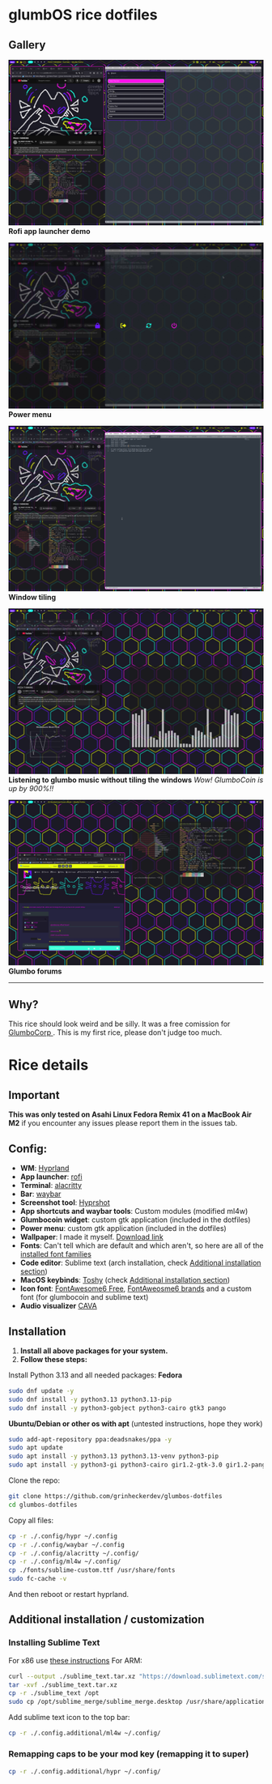 

# glumbOS rice dotfiles

## Gallery
![2024-12-22-131429-hyprshot.png](https://github.com/grinheckerdev/glumbos-dotfiles/blob/main/gallery/2024-12-22-131429_hyprshot.png?raw=true)**Rofi app launcher demo**

![2024-12-22-131321-hyprshot.png](https://github.com/grinheckerdev/glumbos-dotfiles/blob/main/gallery/2024-12-22-131321_hyprshot.png?raw=true)**Power menu**

![2024-12-22-131312-hyprshot.png](https://github.com/grinheckerdev/glumbos-dotfiles/blob/main/gallery/2024-12-22-131312_hyprshot.png?raw=true)**Window tiling**

![2024-12-22-131217-hyprshot.png](https://github.com/grinheckerdev/glumbos-dotfiles/blob/main/gallery/2024-12-22-131217_hyprshot.png?raw=true)
**Listening to glumbo music without tiling the windows**
*Wow! GlumboCoin is up by 900%!!*

![2024-12-22-131019-hyprshot.png](https://raw.githubusercontent.com/grinheckerdev/glumbos-dotfiles/refs/heads/main/gallery/2024-12-22-131019_hyprshot.png)**Glumbo forums**

---
## Why?
This rice should look weird and be silly. It was a free comission for [GlumboCorp ](https://discord.gg/6s7eZy3QPw "https://discord.gg/6s7eZy3QPw"). This is my first rice, please don't judge too much.
# Rice details
## Important
**This was only tested on Asahi Linux Fedora Remix 41 on a MacBook Air M2** if you encounter any issues please report them in the issues tab.

## Config:
 - **WM**: [Hyprland](https://wiki.hyprland.org/Getting-Started/Installation/)
 - **App launcher**: [rofi](https://github.com/davatorium/rofi/blob/next/INSTALL.md)
 - **Terminal**: [alacritty](https://github.com/alacritty/alacritty/blob/master/INSTALL.md)
 - **Bar**: [waybar](https://github.com/Alexays/Waybar)
 - **Screenshot tool**: [Hyprshot](https://github.com/Gustash/Hyprshot)
 - **App shortcuts and waybar tools**: Custom modules (modified ml4w)
 -  **Glumbocoin widget**: custom gtk application (included in the dotfiles)
 - **Power menu**: custom gtk application (included in the dotfiles)
 - **Wallpaper**: I made it myself. [Download link](https://github.com/grinheckerdev/glumbos-dotfiles/blob/main/.config/ml4w/wallpapers/glumbo_wallpaper.png?raw=true)
 - **Fonts**: Can't tell which are default and which aren't, so here are all of the [installed font families](https://raw.githubusercontent.com/grinheckerdev/glumbos-dotfiles/refs/heads/main/fonts_families.txt)
 - **Code editor**: Sublime text (arch installation, check [Additional installation section](https://github.com/grinheckerdev/glumbos-dotfiles?tab=readme-ov-file#additional-installation))
 - **MacOS keybinds**: [Toshy](https://github.com/RedBearAK/toshy) (check [Additional installation section](https://github.com/grinheckerdev/glumbos-dotfiles?tab=readme-ov-file#additional-installation))
 - **Icon font**: [FontAwesome6 Free](https://packages.fedoraproject.org/pkgs/fontawesome-fonts/fontawesome-6-free-fonts/), [FontAweosme6 brands](https://packages.fedoraproject.org/pkgs/fontawesome-fonts/fontawesome-6-brands-fonts/) and a custom font (for glumbocoin and sublime text)
 - **Audio visualizer** [CAVA](https://github.com/karlstav/cava?tab=readme-ov-file#installing)

## Installation
1) **Install all above packages for your system.**
2) **Follow these steps:**

Install Python 3.13 and all needed packages:
**Fedora**
```bash
sudo dnf update -y
sudo dnf install -y python3.13 python3.13-pip
sudo dnf install -y python3-gobject python3-cairo gtk3 pango
```
**Ubuntu/Debian or other os with apt**
(untested instructions, hope they work)
```bash
sudo add-apt-repository ppa:deadsnakes/ppa -y
sudo apt update
sudo apt install -y python3.13 python3.13-venv python3-pip
sudo apt install -y python3-gi python3-cairo gir1.2-gtk-3.0 gir1.2-pango-1.0
```

Clone the repo:
```bash
git clone https://github.com/grinheckerdev/glumbos-dotfiles
cd glumbos-dotfiles
```
 Copy all files:
```bash
cp -r ./.config/hypr ~/.config
cp -r ./.config/waybar ~/.config
cp -r ./.config/alacritty ~/.config/
cp -r ./.config/ml4w ~/.config/
cp ./fonts/sublime-custom.ttf /usr/share/fonts
sudo fc-cache -v
```
And then reboot or restart hyprland.

## Additional installation / customization

### Installing Sublime Text
For x86 use [these instructions](https://www.sublimetext.com/docs/linux_repositories.html)
For ARM:
```bash
curl --output ./sublime_text.tar.xz "https://download.sublimetext.com/sublime_text_build_4189_arm64.tar.xz"
tar -xvf ./sublime_text.tar.xz
cp -r ./sublime_text /opt
sudo cp /opt/sublime_merge/sublime_merge.desktop /usr/share/applications/
```

Add sublime text icon to the top bar:
```bash
cp -r ./.config.additional/ml4w ~/.config/
```

### Remapping caps to be your mod key (remapping it to super)
```bash
cp -r ./.config.additional/hypr ~/.config/
```
